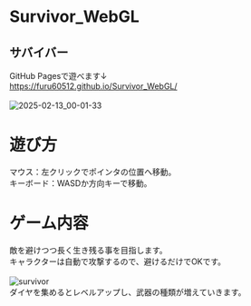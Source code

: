 # Survivor_WebGL
## サバイバー<br>
GitHub Pagesで遊べます↓<br>
https://furu60512.github.io/Survivor_WebGL/<br>
<br>
![2025-02-13_00-01-33](https://github.com/user-attachments/assets/f89d4ba2-70a6-41d1-9f6c-63c64f0b8b45)


# 遊び方
マウス：左クリックでポインタの位置へ移動。<br>
キーボード：WASDか方向キーで移動。

# ゲーム内容
敵を避けつつ長く生き残る事を目指します。<br>
キャラクターは自動で攻撃するので、避けるだけでOKです。<br>
<br>
![survivor](https://github.com/user-attachments/assets/5138e4a9-2159-4877-83f8-c1119efa0796)<br>
ダイヤを集めるとレベルアップし、武器の種類が増えていきます。
